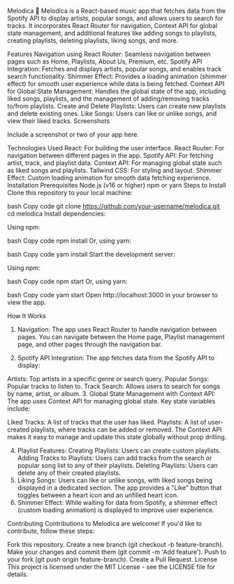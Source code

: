
Melodica 🎵 
Melodica is a React-based music app that fetches data from the Spotify API to display artists, popular songs, and allows users to search for tracks. It incorporates React Router for navigation, Context API for global state management, and additional features like adding songs to playlists, creating playlists, deleting playlists, liking songs, and more.

Features
Navigation using React Router: Seamless navigation between pages such as Home, Playlists, About Us, Premium, etc.
Spotify API Integration: Fetches and displays artists, popular songs, and enables track search functionality.
Shimmer Effect: Provides a loading animation (shimmer effect) for smooth user experience while data is being fetched.
Context API for Global State Management: Handles the global state of the app, including liked songs, playlists, and the management of adding/removing tracks to/from playlists.
Create and Delete Playlists: Users can create new playlists and delete existing ones.
Like Songs: Users can like or unlike songs, and view their liked tracks.
Screenshots

Include a screenshot or two of your app here.

Technologies Used
React: For building the user interface.
React Router: For navigation between different pages in the app.
Spotify API: For fetching artist, track, and playlist data.
Context API: For managing global state such as liked songs and playlists.
Tailwind CSS: For styling and layout.
Shimmer Effect: Custom loading animation for smooth data fetching experience.
Installation
Prerequisites
Node.js (v16 or higher)
npm or yarn
Steps to Install
Clone this repository to your local machine:

bash
Copy code
git clone https://github.com/your-username/melodica.git
cd melodica
Install dependencies:

Using npm:

bash
Copy code
npm install
Or, using yarn:

bash
Copy code
yarn install
Start the development server:

Using npm:

bash
Copy code
npm start
Or, using yarn:

bash
Copy code
yarn start
Open http://localhost:3000 in your browser to view the app.

How It Works
1. Navigation:
The app uses React Router to handle navigation between pages. You can navigate between the Home page, Playlist management page, and other pages through the navigation bar.

2. Spotify API Integration:
The app fetches data from the Spotify API to display:

Artists: Top artists in a specific genre or search query.
Popular Songs: Popular tracks to listen to.
Track Search: Allows users to search for songs by name, artist, or album.
3. Global State Management with Context API:
The app uses Context API for managing global state. Key state variables include:

Liked Tracks: A list of tracks that the user has liked.
Playlists: A list of user-created playlists, where tracks can be added or removed.
The Context API makes it easy to manage and update this state globally without prop drilling.

4. Playlist Features:
Creating Playlists: Users can create custom playlists.
Adding Tracks to Playlists: Users can add tracks from the search or popular song list to any of their playlists.
Deleting Playlists: Users can delete any of their created playlists.
5. Liking Songs:
Users can like or unlike songs, with liked songs being displayed in a dedicated section.
The app provides a "Like" button that toggles between a heart icon and an unfilled heart icon.
6. Shimmer Effect:
While waiting for data from Spotify, a shimmer effect (custom loading animation) is displayed to improve user experience.

Contributing
Contributions to Melodica are welcome! If you'd like to contribute, follow these steps:

Fork this repository.
Create a new branch (git checkout -b feature-branch).
Make your changes and commit them (git commit -m 'Add feature').
Push to your fork (git push origin feature-branch).
Create a Pull Request.
License
This project is licensed under the MIT License - see the LICENSE file for details.